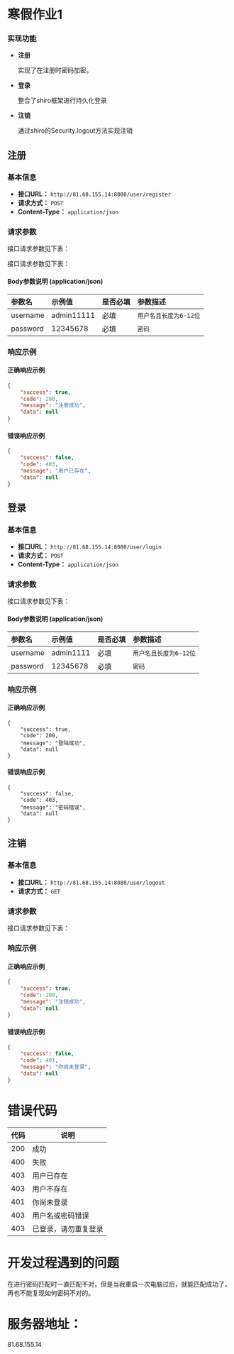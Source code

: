 # 寒假作业1

### 实现功能

- **注册**

  实现了在注册时密码加密。

- **登录**  

  整合了shiro框架进行持久化登录

- **注销** 

  通过shiro的Security.logout方法实现注销

## 注册

### 基本信息

- **接口URL：** `http://81.68.155.14:8080/user/register`
- **请求方式：** `POST`
- **Content-Type：** `application/json`

### 请求参数

接口请求参数见下表：

接口请求参数见下表：

#### Body参数说明 (application/json)

| **参数名** | **示例值** | **是否必填** | **参数描述**           |
| :--------- | :--------- | :----------- | :--------------------- |
| username   | admin11111 | 必填         | `用户名且长度为6-12位` |
| password   | 12345678   | 必填         | `密码`                 |

### 响应示例

#### 正确响应示例

```json
{
	"success": true,
	"code": 200,
	"message": "注册成功",
	"data": null
}
```

#### 错误响应示例

```json
{
	"success": false,
	"code": 403,
	"message": "用户已存在",
	"data": null
}
```

## 登录

### 基本信息

- **接口URL：** `http://81.68.155.14:8080/user/login`
- **请求方式：** `POST`
- **Content-Type：** `application/json`

### 请求参数

接口请求参数见下表：

#### Body参数说明 (application/json)

| **参数名** | **示例值** | **是否必填** | **参数描述**           |
| :--------- | :--------- | :----------- | :--------------------- |
| username   | admin1111  | 必填         | `用户名且长度为6-12位` |
| password   | 12345678   | 必填         | `密码`                 |

### 响应示例

#### 正确响应示例

```
{
	"success": true,
	"code": 200,
	"message": "登陆成功",
	"data": null
}
```

#### 错误响应示例

```
{
	"success": false,
	"code": 403,
	"message": "密码错误",
	"data": null
}
```

## 注销

### 基本信息

- **接口URL：** `http://81.68.155.14:8080/user/logout`
- **请求方式：** `GET`

### 请求参数

接口请求参数见下表：

### 响应示例

#### 正确响应示例

```json
{
	"success": true,
	"code": 200,
	"message": "注销成功",
	"data": null
}
```

#### 错误响应示例

```json
{
	"success": false,
	"code": 401,
	"message": "你尚未登录",
	"data": null
}
```

# 错误代码

| 代码 | 说明             |
| ---- | ---------------- |
| 200  | 成功             |
| 400  | 失败             |
| 403 | 用户已存在       |
| 403 | 用户不存在       |
| 401 | 你尚未登录       |
| 403 | 用户名或密码错误 |
| 403 | 已登录，请勿重复登录 | 



# 开发过程遇到的问题

在进行密码匹配时一直匹配不对，但是当我重启一次电脑过后，就能匹配成功了，再也不能复现如何密码不对的。

# 服务器地址：

81.68.155.14

